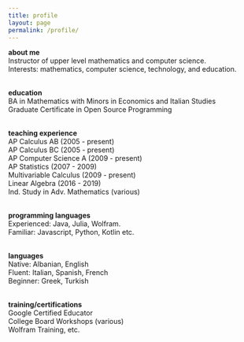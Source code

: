 ```yaml
---
title: profile
layout: page
permalink: /profile/
---
```


<strong>about me</strong><br>
Instructor of upper level mathematics and computer science.<br>
Interests: mathematics, computer science, technology, and education.<br><br>

<strong>education</strong><br>
BA in Mathematics with Minors in Economics and Italian Studies<br>
Graduate Certificate in Open Source Programming<br><br>

<strong>teaching experience</strong><br>
AP Calculus AB (2005 - present) <br>
AP Calculus BC (2005 - present) <br>
AP Computer Science A (2009 - present) <br>
AP Statistics (2007 - 2009) <br>
Multivariable Calculus (2009 - present) <br>
Linear Algebra (2016 - 2019) <br>
Ind. Study in Adv. Mathematics (various) <br> <br>

<strong>programming languages</strong><br>
Experienced: Java, Julia, Wolfram. <br>
Familiar: Javascript, Python, Kotlin etc.<br><br>

<strong>languages</strong><br>
Native: Albanian, English<br>
Fluent: Italian, Spanish, French <br>
Beginner: Greek, Turkish<br><br>

<strong>training/certifications</strong><br>
Google Certified Educator<br>
College Board Workshops (various)<br>
Wolfram Training, etc.<br><br>





